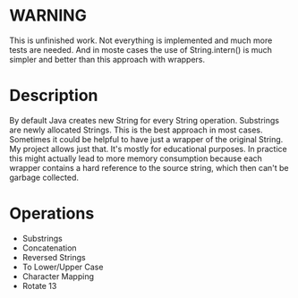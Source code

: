 # WARNING #
This is unfinished work. Not everything is implemented and much more tests are needed. And in moste cases the use of String.intern() is much simpler and better than this approach with wrappers.

# Description #
By default Java creates new String for every String operation. Substrings are newly allocated Strings. This is the best approach in most cases. Sometimes it could be helpful to have just a wrapper of the original String. My project allows just that. It's mostly for educational purposes. In practice this might actually lead to more memory consumption because each wrapper contains a hard reference to the source string, which then can't be garbage collected.

# Operations #
  * Substrings
  * Concatenation
  * Reversed Strings
  * To Lower/Upper Case
  * Character Mapping
  * Rotate 13